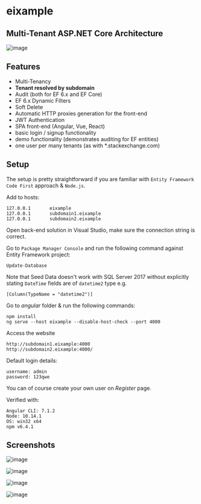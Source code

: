 # eixample


## Multi-Tenant ASP.NET Core Architecture

![image](https://i.imgur.com/cqE6kAj.png)

## Features

 - Multi-Tenancy
 - **Tenant resolved by subdomain**
 - Audit (both for EF 6.x and EF Core)
 - EF 6.x Dynamic Filters
 - Soft Delete
 - Automatic HTTP proxies generation for the front-end
 - JWT Authentication
 - SPA front-end (Angular, Vue, React)
 - basic login / signup functionality
 - demo functionality (demonstrates auditing for EF entities)
 - one user per many tenants (as with *.stackexchange.com)


## Setup

The setup is pretty straightforward if you are familiar with `Entity Framework Code First` approach & `Node.js`.

Add to hosts:

```
127.0.0.1       eixample
127.0.0.1       subdomain1.eixample
127.0.0.1       subdomain2.eixample
```

Open back-end solution in Visual Studio, make sure the connection string is correct.

Go to `Package Manager Console` and run the following command against Entity Framework project:

```
Update-Database
```

Note that Seed Data doesn't work with SQL Server 2017 without explicitly stating `DateTime` fields are of `datetime2` type e.g.

```
[Column(TypeName = "datetime2")]
```

Go to *angular* folder & run the following commands:

```
npm install
ng serve --host eixample --disable-host-check --port 4000
```

Access the website 

```
http://subdomain1.eixample:4000
http://subdomain2.eixample:4000/
```

Default login details:

```
username: admin
password: 123qwe
```

You can of course create your own user on *Register* page.

Verified with:
```
Angular CLI: 7.1.2
Node: 10.14.1
OS: win32 x64
npm v6.4.1
```



## Screenshots

![image](https://i.imgur.com/TaYj8fa.png)

![image](https://i.imgur.com/5bFQk46.png)

![image](https://i.imgur.com/iCLWmp8.png)

![image](https://i.imgur.com/LBnqhEr.png)
